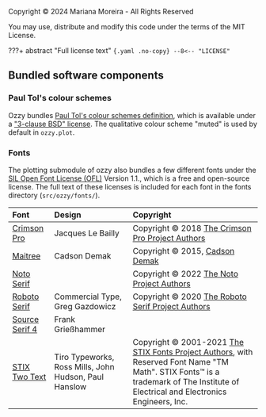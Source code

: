 
Copyright &copy; 2024 Mariana Moreira - All Rights Reserved 

You may use, distribute and modify this code under the terms of the MIT License.

???+ abstract "Full license text"
    ``` {.yaml .no-copy}
    --8<-- "LICENSE"
    ```

## Bundled software components

### Paul Tol's colour schemes

Ozzy bundles [Paul Tol's colour schemes definition](https://personal.sron.nl/~pault/), which is available under a ["3-clause BSD" license](https://opensource.org/license/BSD-3-Clause). The qualitative colour scheme "muted" is used by default in `ozzy.plot`.

### Fonts

The plotting submodule of ozzy also bundles a few different fonts under the [SIL Open Font License (OFL)](https://openfontlicense.org/) Version 1.1., which is a free and open-source license. The full text of these licenses is included for each font in the fonts directory (`src/ozzy/fonts/`).

| Font      | Design | Copyright |                           
| :---------- | :--------- | :-------------- |
| [Crimson Pro](https://fonts.google.com/specimen/Crimson+Pro) | Jacques Le Bailly | Copyright &copy; 2018 [The Crimson Pro Project Authors](https://github.com/Fonthausen/CrimsonPro) |
| [Maitree](https://fonts.google.com/specimen/Maitree?query=maitree)       | Cadson Demak | Copyright &copy; 2015, [Cadson Demak](mailto:info@cadsondemak.com) |
| [Noto Serif](https://fonts.google.com/noto/specimen/Noto+Serif?query=noto+serif)    |  | Copyright &copy; 2022 [The Noto Project Authors](https://github.com/notofonts/latin-greek-cyrillic) |
| [Roboto Serif](https://fonts.google.com/specimen/Roboto+Serif?query=roboto+serif) | Commercial Type, Greg Gazdowicz | Copyright &copy; 2020 [The Roboto Serif Project Authors](https://github.com/googlefonts/RobotoSerif) |
| [Source Serif 4](https://fonts.google.com/specimen/Source+Serif+4?query=source+serif) | Frank Grießhammer | |
| [STIX Two Text](https://fonts.google.com/specimen/STIX+Two+Text?query=stix+two+text) | Tiro Typeworks, Ross Mills, John Hudson, Paul Hanslow | Copyright &copy; 2001-2021 [The STIX Fonts Project Authors](https://github.com/stipub/stixfonts), with Reserved Font Name "TM Math". STIX Fonts™ is a trademark of The Institute of Electrical and Electronics Engineers, Inc. |